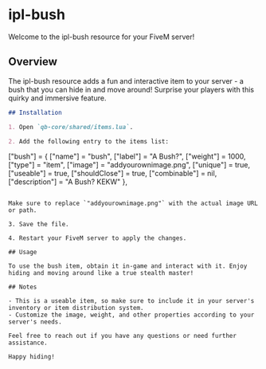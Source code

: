 # ipl-bush

Welcome to the ipl-bush resource for your FiveM server!

## Overview

The ipl-bush resource adds a fun and interactive item to your server - a bush that you can hide in and move around! Surprise your players with this quirky and immersive feature.

```markdown
## Installation

1. Open `qb-core/shared/items.lua`.

2. Add the following entry to the items list:

   ```
   ["bush"] = {
      ["name"] = "bush",
      ["label"] = "A Bush?",
      ["weight"] = 1000,
      ["type"] = "item",
      ["image"] = "addyourownimage.png",
      ["unique"] = true,
      ["useable"] = true,
      ["shouldClose"] = true,
      ["combinable"] = nil,
      ["description"] = "A Bush? KEKW"
   },
   ```

   Make sure to replace `"addyourownimage.png"` with the actual image URL or path.

3. Save the file.

4. Restart your FiveM server to apply the changes.

## Usage

To use the bush item, obtain it in-game and interact with it. Enjoy hiding and moving around like a true stealth master!

## Notes

- This is a useable item, so make sure to include it in your server's inventory or item distribution system.
- Customize the image, weight, and other properties according to your server's needs.

Feel free to reach out if you have any questions or need further assistance.

Happy hiding!
